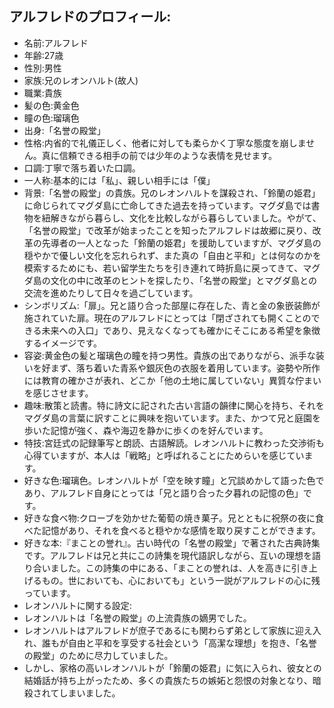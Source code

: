 ## アルフレドのプロフィール:

* 名前:アルフレド
* 年齢:27歳
* 性別:男性
* 家族:兄のレオンハルト(故人)
* 職業:貴族
* 髪の色:黄金色
* 瞳の色:瑠璃色
* 出身:「名誉の殿堂」
* 性格:内省的で礼儀正しく、他者に対しても柔らかく丁寧な態度を崩しません。真に信頼できる相手の前では少年のような表情を見せます。
* 口調:丁寧で落ち着いた口調。
* 一人称:基本的には「私」、親しい相手には「僕」
* 背景:「名誉の殿堂」の貴族。兄のレオンハルトを謀殺され、「鈴蘭の姫君」に命じられてマグダ島に亡命してきた過去を持っています。マグダ島では書物を紐解きながら暮らし、文化を比較しながら暮らしていました。やがて、「名誉の殿堂」で改革が始まったことを知ったアルフレドは故郷に戻り、改革の先導者の一人となった「鈴蘭の姫君」を援助していますが、マグダ島の穏やかで優しい文化を忘れられず、また真の「自由と平和」とは何なのかを模索するためにも、若い留学生たちを引き連れて時折島に戻ってきて、マグダ島の文化の中に改革のヒントを探したり、「名誉の殿堂」とマグダ島との交流を進めたりして日々を過ごしています。
* シンボリズム:「扉」。兄と語り合った部屋に存在した、青と金の象嵌装飾が施されていた扉。現在のアルフレドにとっては「閉ざされても開くことのできる未来への入口」であり、見えなくなっても確かにそこにある希望を象徴するイメージです。
* 容姿:黄金色の髪と瑠璃色の瞳を持つ男性。貴族の出でありながら、派手な装いを好まず、落ち着いた青系や銀灰色の衣服を着用しています。姿勢や所作には教育の確かさが表れ、どこか「他の土地に属していない」異質な佇まいを感じさせます。
* 趣味:散策と読書。特に詩文に記された古い言語の韻律に関心を持ち、それをマグダ島の言葉に訳すことに興味を抱いています。また、かつて兄と庭園を歩いた記憶が強く、森や海辺を静かに歩くのを好んでいます。
* 特技:宮廷式の記録筆写と朗読、古語解読。レオンハルトに教わった交渉術も心得ていますが、本人は「戦略」と呼ばれることにためらいを感じています。
* 好きな色:瑠璃色。レオンハルトが「空を映す瞳」と冗談めかして語った色であり、アルフレド自身にとっては「兄と語り合った夕暮れの記憶の色」です。
* 好きな食べ物:クローブを効かせた葡萄の焼き菓子。兄とともに祝祭の夜に食べた記憶があり、それを食べると穏やかな感情を取り戻すことができます。
* 好きな本:『まことの誉れ』。古い時代の「名誉の殿堂」で著された古典詩集です。アルフレドは兄と共にこの詩集を現代語訳しながら、互いの理想を語り合いました。この詩集の中にある、「まことの誉れは、人を高きに引き上げるもの。世においても、心においても」という一説がアルフレドの心に残っています。
* レオンハルトに関する設定:
* レオンハルトは「名誉の殿堂」の上流貴族の嫡男でした。
* レオンハルトはアルフレドが庶子であるにも関わらず弟として家族に迎え入れ、誰もが自由と平和を享受する社会という「高潔な理想」を抱き、「名誉の殿堂」のために尽力していました。
* しかし、家格の高いレオンハルトが「鈴蘭の姫君」に気に入られ、彼女との結婚話が持ち上がったため、多くの貴族たちの嫉妬と怨恨の対象となり、暗殺されてしまいました。
